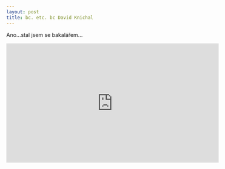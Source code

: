 ```yaml
---
layout: post
title: bc. etc. bc David Knichal
---
```


Ano...stal jsem se bakalářem...

 <iframe width="560" height="315" src="https://www.youtube.com/embed/4pOitHlghW0" frameborder="0" allowfullscreen></iframe>
 

